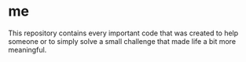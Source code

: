 # me
This repository contains every important code that was created to help someone or to simply solve a small challenge that made life a bit more meaningful.

